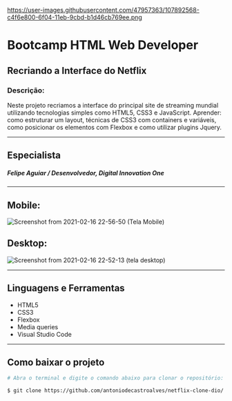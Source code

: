 
https://user-images.githubusercontent.com/47957363/107892568-c4f6e800-6f04-11eb-9cbd-b1d46cb769ee.png

# Bootcamp HTML Web Developer

## Recriando a Interface do Netflix

### Descrição:

<p text-align="justify">Neste projeto recriamos a interface do principal site de streaming mundial utilizando tecnologias simples como HTML5, CSS3 e JavaScript. Aprender: como estruturar um layout, técnicas de CSS3 com containers e variáveis, como posicionar os elementos com Flexbox e como utilizar plugins Jquery. </p>

---

## Especialista

  ##### Felipe Aguiar / Desenvolvedor, Digital Innovation One

---

## Mobile:

![Screenshot from 2021-02-16 22-56-50 (Tela Mobile)](https://user-images.githubusercontent.com/47957363/108145805-cf52e680-70aa-11eb-823c-906f77c5e2cf.png)


## Desktop:

![Screenshot from 2021-02-16 22-52-13 (tela desktop)](https://user-images.githubusercontent.com/47957363/108145748-ba765300-70aa-11eb-9fff-c291b38286e7.png)

---

## Linguagens e Ferramentas

- HTML5
- CSS3
- Flexbox
- Media queries
- Visual Studio Code

---

## Como baixar o projeto




```bash
# Abra o terminal e digite o comando abaixo para clonar o repositório: 

$ git clone https://github.com/antoniodecastroalves/netflix-clone-dio/

```